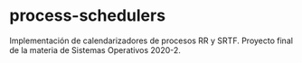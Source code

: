 # process-schedulers
Implementación de calendarizadores de procesos RR y SRTF. Proyecto final de la materia de Sistemas Operativos 2020-2.
